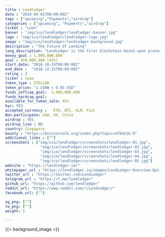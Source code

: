 ```yaml
---
title : Lendledger
date : "2018-09-01T00:00:00Z"
tags : ["upcoming","Payments","airdrop"]
categories : ["upcoming", "Payments","airdrop"]
ticket : "Loan"
banner : "img/ico/lendledger/lendledger-banner.jpg"
logo : "img/ico/lendledger/lendledger-logo.jpg"
image : "img/ico/lendledger/lendledger-background.jpg"
description : "The Future Of Lending"
long_description: "LendLedger is the first blockchain-based open protocol connecting data providers, lenders and borrowers to help small businesses globally unlock the eight trillion dollars in loans they are unable to access today. LendLedger’s founders and advisors have created or led pioneering ventures in emerging markets, including SKS (First microfinance institution to IPO in India), FINO Paytech (70 million clients), and M-PESA in Kenya (largest mobile money provider globally). V.01 of the LendLedger protocol is already in use, powering $30 million in loan disbursements annually for Happy Loans, a licensed lender in India. Lenders leveraging the LendLedger protocol also do not need to hold crypto-assets, thereby significantly reducing barriers to adoption. Our LOANtokens, are used to unlock lending credits on the network and give access for data providers, borrowers and others."
money_goal : 1,000,000,000
goal : 450,000,000 (45%)
start_date: "2018-10-29T00:00:00Z"
end_date :  "2018-12-15T00:00:00Z"
rating : 3
ticker : loan
token_type : STELLAR
token_price: "1 LOAN = 0.05 USD"
funds_softcap_goal:  1,000,000,000
funds_hardcap_goal:
available_for_token_sale: 45%
kyc: YES
accepted_currency :   ETH, BTC, XLM, Fiat
Non-participate: USA, UK, China
airdrop : YES
airdrop_live : NO
country: Singapore
bounty : "https://bitcointalk.org/index.php?topic=4704216.0"
additional_links : [""]
screenshots : ["img/ico/lendledger/screenshots/lendledger-01.jpg",
                "img/ico/lendledger/screenshots/lendledger-02.jpg",
                "img/ico/lendledger/screenshots/lendledger-03.jpg",
                "img/ico/lendledger/screenshots/lendledger-04.jpg",
                "img/ico/lendledger/screenshots/lendledger-05.jpg"]
website : "https://lendledger.io/"
whitepaper_url : "https://lendledger.io/images/LendLedger-Overview-Optimized.pdf?pdf=LendLedger%20Overview"
twitter_url : "https://twitter.com/LendLedger"
telegram_url : "https://t.me/lendledger"
github_url: "https://github.com/lendledger"
reddit_url: "https://www.reddit.com/r/LendLedger/"
facebook_url: [""]

og_png: [""]
tw_png: [""]
weight: 5

---
```



{{< background_image >}}
